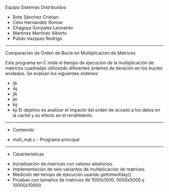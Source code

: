 Equipo Sistemas Distribuidos:
- Bote Sánchez Cristian
- Celis Hernandez Ronnie
- Chagoya Gonzalez Leonardo
- Martínez Martínez Alberto
- Pulido Vazquez Rodrigo
---------------------------------------------------------------------------------------------------------------------------------------
Comparación de Orden de Bucle en Multiplicación de Matrices

Este programa en C mide el tiempo de ejecución de la multiplicación de matrices cuadradas utilizando diferentes órdenes de iteración en los bucles anidados. Se evalúan los siguientes órdenes:
 - ijk
 - ikj
 - jik
 - jki
 - kij
 - kji
El objetivo es analizar el impacto del orden de acceso a los datos en la caché y su efecto en el rendimiento.
---------------------------------------------------------------------------------------------------------------------------------------
* Contenido
- mult_mat.c - Programa principal
---------------------------------------------------------------------------------------------------------------------------------------
* Características
 - Inicialización de matrices con valores aleatorios.
 - Implementación de seis variantes de multiplicación de matrices.
 - Medición del tiempo de ejecución usando gettimeofday().
 - Pruebas con tamaños de matrices de 1000x1000, 5000x5000 y 10000x10000.
